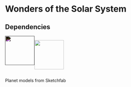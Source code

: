 # Wonders of the Solar System

## Dependencies
<div style="display:flex;">
<img src="https://cdn.jsdelivr.net/gh/devicons/devicon@latest/icons/threejs/threejs-original-wordmark.svg" style="filter:invert(1);width:10vw;" />       

<img src="https://cdn.jsdelivr.net/gh/devicons/devicon@latest/icons/react/react-original-wordmark.svg"
style="width:10vw;" />

</div>

          
          
Planet models from Sketchfab 


